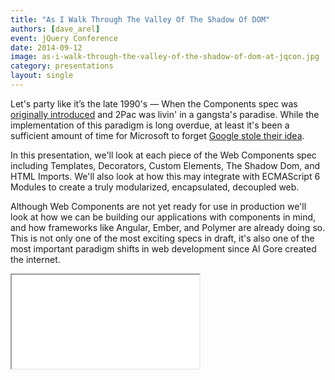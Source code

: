 ```yaml
---
title: "As I Walk Through The Valley Of The Shadow Of DOM"
authors: [dave_arel]
event: jQuery Conference
date: 2014-09-12
image: as-i-walk-through-the-valley-of-the-shadow-of-dom-at-jqcon.jpg
category: presentations
layout: single
---
```


Let's party like it’s the late 1990's — When the Components spec was
[originally introduced](http://www.w3.org/TR/NOTE-HTMLComponents) and 2Pac was
livin' in a gangsta's paradise. While the implementation of this paradigm is
long overdue, at least it's been a sufficient amount of time for Microsoft to
forget [Google stole their idea](http://www.w3.org/TR/components-intro/).

<!-- Read more -->

In this presentation, we'll look at each piece of the Web Components spec
including Templates, Decorators, Custom Elements, The Shadow Dom, and HTML
Imports. We'll also look at how this may integrate with ECMAScript 6 Modules to
create a truly modularized, encapsulated, decoupled web.

Although Web Components are not yet ready for use in production we'll look at
how we can be building our applications with components in mind, and how
frameworks like Angular, Ember, and Polymer are already doing so. This is not
only one of the most exciting specs in draft, it's also one of the most
important paradigm shifts in web development since Al Gore created the internet.

<div class="video-wrap">
    <iframe src="//www.youtube.com/embed/nbsWP2cPhhU"></iframe>
</div>

<script async class="speakerdeck-embed" data-id="93aa45201cdc013275c65e46c93fec54" data-ratio="1.33333333333333" src="//speakerdeck.com/assets/embed.js"></script>
